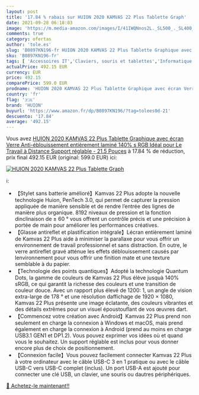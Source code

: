 ```yaml
---
layout: post
title: '17.84 % rabais sur HUION 2020 KAMVAS 22 Plus Tablette Graph'
date: 2021-09-28 06:18:03
image: 'https://m.media-amazon.com/images/I/41IWQNnos2L._SL500_._SL400_.jpg'
comments: true
category: ofertas
author: 'tole.es'
slug: 'B0897KN196-fr HUION 2020 KAMVAS 22 Plus Tablette Graphique avec écran...'
sku: 'B0897KN196-fr'
tags: [ 'Accessoires IT','Claviers, souris et tablettes','Informatique','Tablettes graphiques','huion', ]
actualPrice: 492.15 EUR
currency: EUR
price: 492.15
comparePrice: 599.0 EUR
prodname: 'HUION 2020 KAMVAS 22 Plus Tablette Graphique avec écran Verre Anti-éblouissement entièrement laminé 140% s RGB Idéal pour Le Travail à Distance Support réglable - 21.5 Pouces'
country: 'fr'
flag: '🇫🇷'
brand: 'HUION'
buyurl: 'https://www.amazon.fr/dp/B0897KN196/?tag=tolees0d-21'
descuento: '17.84'
average: '492.15'
---
```


Vous avez [HUION 2020 KAMVAS 22 Plus Tablette Graphique avec écran Verre Anti-éblouissement entièrement laminé 140% s RGB Idéal pour Le Travail à Distance Support réglable - 21.5 Pouces](https://www.amazon.fr/dp/B0897KN196/?tag=tolees0d-21)  à  17.84 % de réduction, prix final  492.15 EUR (original: 599.0 EUR) ici:

[![HUION 2020 KAMVAS 22 Plus Tablette Graph](https://m.media-amazon.com/images/I/41IWQNnos2L._SL500_._SL400_.jpg)](https://www.amazon.fr/dp/B0897KN196/?tag=tolees0d-21)

ℹ️:

- 【Stylet sans batterie amélioré】Kamvas 22 Plus adopte la nouvelle technologie Huion, PenTech 3.0, qui permet de capturer la pression appliquée de manière sensible et de rendre l’entrée des lignes de manière plus organique. 8192 niveaux de pression et la fonction dinclinaison de ± 60 ° vous offrent un contrôle précis et une précision à portée de main pour améliorer les performances créatives.
- 【Glasse antireflet et plastification intégrale】Lécran entièrement laminé de Kamvas 22 Plus aide à minimiser la parallaxe pour vous offrir un environnement de travail professionnel et sans distraction. En outre, le verre antireflet gravé atténue les effets déblouissement causés par lenvironnement pour vous offrir une finition mate et une texture semblable à du papier.
- 【Technologie des points quantiques】Adopté la technologie Quantum Dots, la gamme de couleurs de Kamvas 22 Plus élève jusquà 140% sRGB, ce qui garantit la richesse des couleurs et une transition de couleur douce. Avec un rapport plus élevé de 1200: 1, un angle de vision extra-large de 178 ° et une résolution daffichage de 1920 × 1080, Kamvas 22 Plus présente une image éclatante, des couleurs vibrantes et des détails extrêmes pour un visuel époustouflant de vos œuvres dart.
- 【Commencez votre création avec Android】Kamvas 22 Plus prend non seulement en charge la connexion à Windows et macOS, mais prend également en charge la connexion à Android (prend au moins en charge USB3.1 GEN1 et DP1.2). Vous pouvez exprimer vos idées où et quand vous le souhaitez. Un support réglable est inclus pour vous donner encore plus de choix de positionnement.
- 【Connexion facile】Vous pouvez facilement connecter Kamvas 22 Plus à votre ordinateur avec le câble USB-C 3 en 1 pratique ou avec le câble USB-C vers USB-C complet (inclus). Un port USB-A est ajouté pour connecter une clé USB, un clavier, une souris ou dautres périphériques.

[🛒 Achetez-le maintenant!!](https://www.amazon.fr/dp/B0897KN196/?tag=tolees0d-21)
